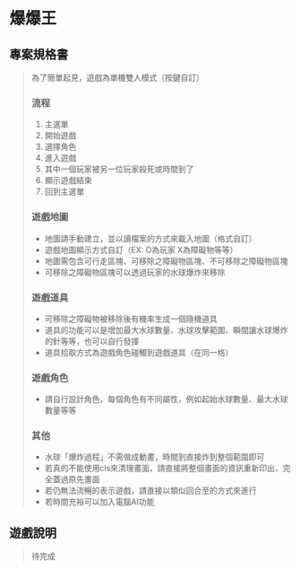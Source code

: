# 爆爆王


## 專案規格書

> 為了簡單起見，遊戲為單機雙人模式（按鍵自訂）
> 
> ### 流程
> 1. 主選單
> 2. 開始遊戲
> 3. 選擇角色
> 4. 進入遊戲
> 5. 其中一個玩家被另一位玩家殺死或時間到了
> 6. 顯示遊戲結束
> 7. 回到主選單
> 
> ### 遊戲地圖
> - 地圖請手動建立，並以讀檔案的方式來載入地圖（格式自訂）
> - 遊戲地圖顯示方式自訂（EX: O為玩家 X為障礙物等等）
> - 地圖需包含可行走區塊、可移除之障礙物區塊、不可移除之障礙物區塊
> - 可移除之障礙物區塊可以透過玩家的水球爆炸來移除
> 
> ### 遊戲道具
> - 可移除之障礙物被移除後有機率生成一個隨機道具
> - 道具的功能可以是增加最大水球數量、水球攻擊範圍、瞬間讓水球爆炸的針等等，也可以自行發揮
> - 道具拾取方式為遊戲角色碰觸到遊戲道具（在同一格）
>
> ### 遊戲角色
> - 請自行設計角色，每個角色有不同屬性，例如起始水球數量、最大水球數量等等
> 
> ### 其他
> - 水球「爆炸過程」不需做成動畫，時間到直接炸到整個範圍即可
> - 若真的不能使用cls來清理畫面，請直接將整個畫面的資訊重新印出，完全蓋過原先畫面
> - 若仍無法流暢的表示遊戲，請直接以類似回合至的方式來進行
> - 若時間充裕可以加入電腦AI功能


## 遊戲說明
> 待完成
